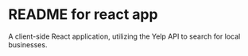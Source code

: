 # README for react app

A client-side React application, utilizing the Yelp API to search for local businesses.
